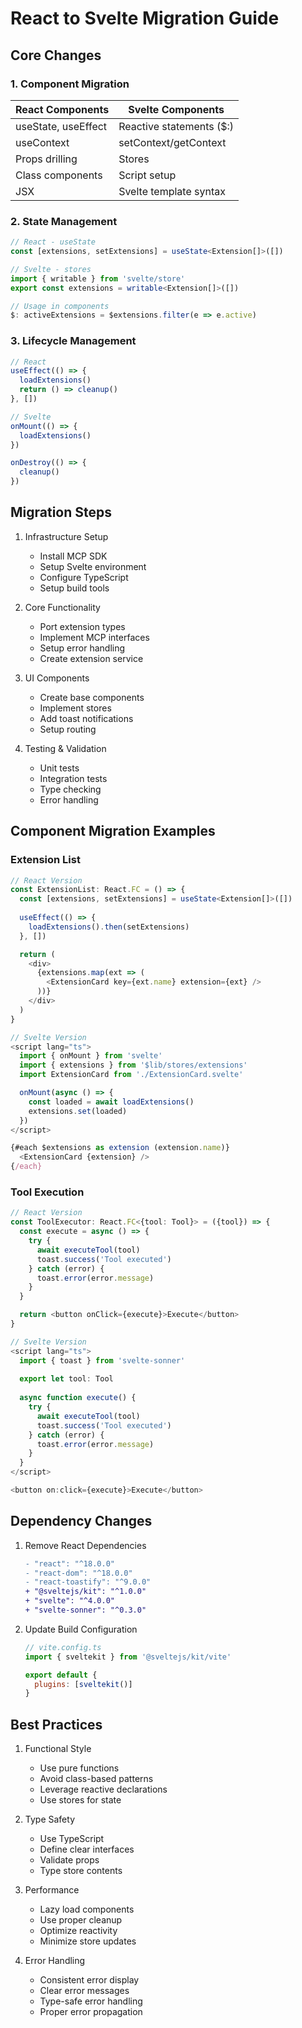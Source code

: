 # React to Svelte Migration Guide

## Core Changes

### 1. Component Migration

React Components | Svelte Components
----------------|------------------
useState, useEffect | Reactive statements ($:)
useContext | setContext/getContext
Props drilling | Stores
Class components | Script setup
JSX | Svelte template syntax

### 2. State Management

```typescript
// React - useState
const [extensions, setExtensions] = useState<Extension[]>([])

// Svelte - stores
import { writable } from 'svelte/store'
export const extensions = writable<Extension[]>([])

// Usage in components
$: activeExtensions = $extensions.filter(e => e.active)
```

### 3. Lifecycle Management

```typescript
// React
useEffect(() => {
  loadExtensions()
  return () => cleanup()
}, [])

// Svelte
onMount(() => {
  loadExtensions()
})

onDestroy(() => {
  cleanup()
})
```

## Migration Steps

1. Infrastructure Setup
   - Install MCP SDK
   - Setup Svelte environment
   - Configure TypeScript
   - Setup build tools

2. Core Functionality
   - Port extension types
   - Implement MCP interfaces
   - Setup error handling
   - Create extension service

3. UI Components
   - Create base components
   - Implement stores
   - Add toast notifications
   - Setup routing

4. Testing & Validation
   - Unit tests
   - Integration tests
   - Type checking
   - Error handling

## Component Migration Examples

### Extension List

```typescript
// React Version
const ExtensionList: React.FC = () => {
  const [extensions, setExtensions] = useState<Extension[]>([])
  
  useEffect(() => {
    loadExtensions().then(setExtensions)
  }, [])

  return (
    <div>
      {extensions.map(ext => (
        <ExtensionCard key={ext.name} extension={ext} />
      ))}
    </div>
  )
}

// Svelte Version
<script lang="ts">
  import { onMount } from 'svelte'
  import { extensions } from '$lib/stores/extensions'
  import ExtensionCard from './ExtensionCard.svelte'

  onMount(async () => {
    const loaded = await loadExtensions()
    extensions.set(loaded)
  })
</script>

{#each $extensions as extension (extension.name)}
  <ExtensionCard {extension} />
{/each}
```

### Tool Execution

```typescript
// React Version
const ToolExecutor: React.FC<{tool: Tool}> = ({tool}) => {
  const execute = async () => {
    try {
      await executeTool(tool)
      toast.success('Tool executed')
    } catch (error) {
      toast.error(error.message)
    }
  }

  return <button onClick={execute}>Execute</button>
}

// Svelte Version
<script lang="ts">
  import { toast } from 'svelte-sonner'
  
  export let tool: Tool
  
  async function execute() {
    try {
      await executeTool(tool)
      toast.success('Tool executed')
    } catch (error) {
      toast.error(error.message)
    }
  }
</script>

<button on:click={execute}>Execute</button>
```

## Dependency Changes

1. Remove React Dependencies
   ```diff
   - "react": "^18.0.0"
   - "react-dom": "^18.0.0"
   - "react-toastify": "^9.0.0"
   + "@sveltejs/kit": "^1.0.0"
   + "svelte": "^4.0.0"
   + "svelte-sonner": "^0.3.0"
   ```

2. Update Build Configuration
   ```javascript
   // vite.config.ts
   import { sveltekit } from '@sveltejs/kit/vite'

   export default {
     plugins: [sveltekit()]
   }
   ```

## Best Practices

1. Functional Style
   - Use pure functions
   - Avoid class-based patterns
   - Leverage reactive declarations
   - Use stores for state

2. Type Safety
   - Use TypeScript
   - Define clear interfaces
   - Validate props
   - Type store contents

3. Performance
   - Lazy load components
   - Use proper cleanup
   - Optimize reactivity
   - Minimize store updates

4. Error Handling
   - Consistent error display
   - Clear error messages
   - Type-safe error handling
   - Proper error propagation